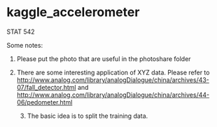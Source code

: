 kaggle_accelerometer
====================

STAT 542

Some notes:

1. Please put the photo that are useful in the photoshare folder

2. There are some interesting application of XYZ data. Please refer to http://www.analog.com/library/analogDialogue/china/archives/43-07/fall_detector.html and 
	 http://www.analog.com/library/analogDialogue/china/archives/44-06/pedometer.html
	 
	 3. The basic idea is to split the training data. 